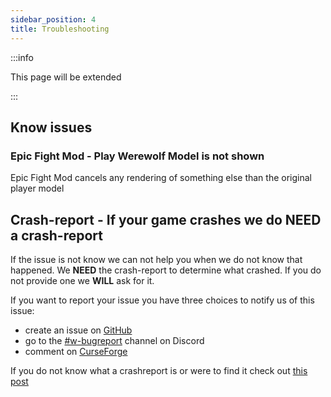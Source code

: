 ```yaml
---
sidebar_position: 4
title: Troubleshooting
---
```


:::info

This page will be extended

:::

## Know issues

### Epic Fight Mod - Play Werewolf Model is not shown
Epic Fight Mod cancels any rendering of something else than the original player model

## Crash-report - If your game crashes we do NEED a crash-report
If the issue is not know we can not help you when we do not know that happened. We __NEED__ the crash-report to determine what crashed. If you do not provide one we __WILL__ ask for it.


If you want to report your issue you have three choices to notify us of this issue:
- create an issue on [GitHub](https://github.com/TeamLapen/Werewolves/issues/new/choose)
- go to the [#w-bugreport](https://discord.gg/xvWKdBxK3N) channel on Discord
- comment on [CurseForge](https://www.curseforge.com/minecraft/mc-mods/werewolves-become-a-beast)

If you do not know what a crashreport is or were to find it check out [this post](https://hypixel.net/threads/guide-how-to-post-a-crash-report.577718/) 
